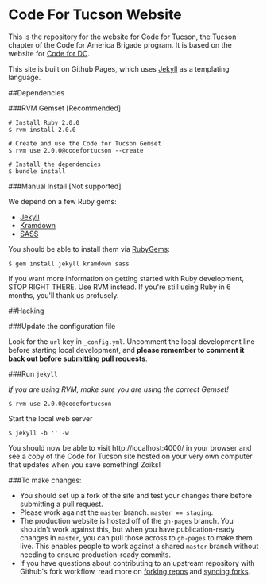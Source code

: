 Code For Tucson Website
=======================

This is the repository for the website for Code for Tucson, the Tucson chapter of the Code for America Brigade program. It is based on the website for [Code for DC](http://www.codefordc.org).

This site is built on Github Pages, which uses [Jekyll](http://jekyllrb.com/) as a templating language.

##Dependencies

###RVM Gemset [Recommended]

    # Install Ruby 2.0.0
    $ rvm install 2.0.0
    
    # Create and use the Code for Tucson Gemset
    $ rvm use 2.0.0@codefortucson --create
    
    # Install the dependencies
    $ bundle install

###Manual Install [Not supported]

We depend on a few Ruby gems:

* [Jekyll](http://jekyllrb.com)
* [Kramdown](http://kramdown.gettalong.org)
* [SASS](http://sass-lang.com)

You should be able to install them via [RubyGems](https://rubygems.org):

    $ gem install jekyll kramdown sass

If you want more information on getting started with Ruby development, STOP RIGHT THERE.  Use RVM instead.  If you're still using Ruby in 6 months, you'll thank us profusely.

##Hacking

###Update the configuration file

Look for the `url` key in `_config.yml`.  Uncomment the local development line before starting local development, and **please remember to comment it back out before submitting pull requests**.

###Run `jekyll`

_If you are using RVM, make sure you are using the correct Gemset!_
    
    $ rvm use 2.0.0@codefortucson

Start the local web server

    $ jekyll -b '' -w

You should now be able to visit http://localhost:4000/ in your browser and see a copy of the Code for Tucson site hosted on your very own computer that updates when you save something! Zoiks!

###To make changes:
+ You should set up a fork of the site and test your changes there before submitting a pull request.
+ Please work against the `master` branch.  `master == staging`.
+ The production website is hosted off of the `gh-pages` branch.  You shouldn't work against this, but when you have publication-ready changes in `master`, you can pull those across to `gh-pages` to make them live. This enables people to work against a shared `master` branch without needing to ensure production-ready commits.
+ If you have questions about contributing to an upstream repository with Github's fork workflow, read more on [forking repos](https://help.github.com/articles/fork-a-repo) and [syncing forks](https://help.github.com/articles/syncing-a-fork).


<!-- ###Special pages:
+ Press page uses /data/press.csv to populate its press listing (but not the press releases, which are hard-coded)
+ Projects page uses /data/projects.csv to populate the projects listing.
+ Blog pages are built programmatically using Jekyll from the entries in the /blog/_posts directory.  There is similar content in the /blog/drafts directory, but these entries are working copies only that are not displayed on teh public website. -->


